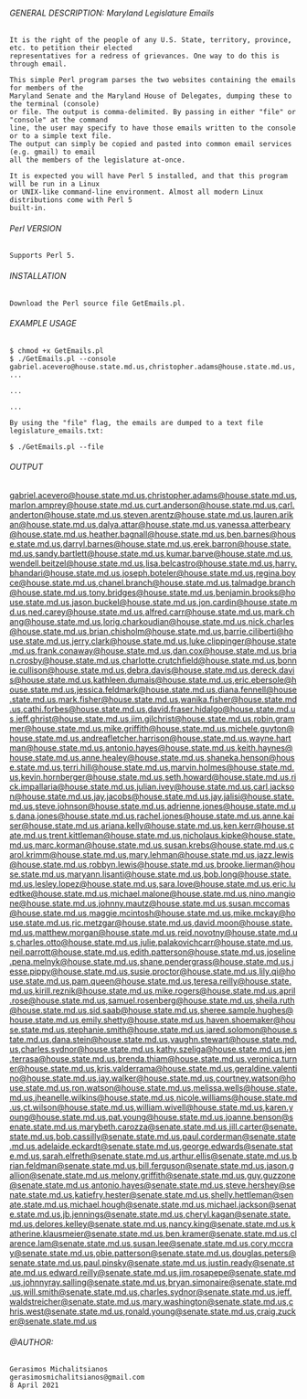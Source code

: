 ###### GENERAL DESCRIPTION: Maryland Legislature Emails

    It is the right of the people of any U.S. State, territory, province, etc. to petition their elected
    representatives for a redress of grievances. One way to do this is through email.
    
    This simple Perl program parses the two websites containing the emails for members of the 
    Maryland Senate and the Maryland House of Delegates, dumping these to the terminal (console) 
    or file. The output is comma-delimited. By passing in either "file" or "console" at the command 
    line, the user may specify to have those emails written to the console or to a simple text file. 
    The output can simply be copied and pasted into common email services (e.g. gmail) to email 
    all the members of the legislature at-once.
    
    It is expected you will have Perl 5 installed, and that this program will be run in a Linux
    or UNIX-like command-line environment. Almost all modern Linux distributions come with Perl 5
    built-in.
    
###### Perl VERSION

    Supports Perl 5.
    
###### INSTALLATION

    Download the Perl source file GetEmails.pl.

###### EXAMPLE USAGE

    $ chmod +x GetEmails.pl
    $ ./GetEmails.pl --console
    gabriel.acevero@house.state.md.us,christopher.adams@house.state.md.us, ...
    
    ...
    
    ...
    
    By using the "file" flag, the emails are dumped to a text file 
    legislature_emails.txt:
    
    $ ./GetEmails.pl --file
    
###### OUTPUT

gabriel.acevero@house.state.md.us,christopher.adams@house.state.md.us,marlon.amprey@house.state.md.us,curt.anderson@house.state.md.us,carl.anderton@house.state.md.us,steven.arentz@house.state.md.us,lauren.arikan@house.state.md.us,dalya.attar@house.state.md.us,vanessa.atterbeary@house.state.md.us,heather.bagnall@house.state.md.us,ben.barnes@house.state.md.us,darryl.barnes@house.state.md.us,erek.barron@house.state.md.us,sandy.bartlett@house.state.md.us,kumar.barve@house.state.md.us,wendell.beitzel@house.state.md.us,lisa.belcastro@house.state.md.us,harry.bhandari@house.state.md.us,joseph.boteler@house.state.md.us,regina.boyce@house.state.md.us,chanel.branch@house.state.md.us,talmadge.branch@house.state.md.us,tony.bridges@house.state.md.us,benjamin.brooks@house.state.md.us,jason.buckel@house.state.md.us,jon.cardin@house.state.md.us,ned.carey@house.state.md.us,alfred.carr@house.state.md.us,mark.chang@house.state.md.us,lorig.charkoudian@house.state.md.us,nick.charles@house.state.md.us,brian.chisholm@house.state.md.us,barrie.ciliberti@house.state.md.us,jerry.clark@house.state.md.us,luke.clippinger@house.state.md.us,frank.conaway@house.state.md.us,dan.cox@house.state.md.us,brian.crosby@house.state.md.us,charlotte.crutchfield@house.state.md.us,bonnie.cullison@house.state.md.us,debra.davis@house.state.md.us,dereck.davis@house.state.md.us,kathleen.dumais@house.state.md.us,eric.ebersole@house.state.md.us,jessica.feldmark@house.state.md.us,diana.fennell@house.state.md.us,mark.fisher@house.state.md.us,wanika.fisher@house.state.md.us,cathi.forbes@house.state.md.us,david.fraser.hidalgo@house.state.md.us,jeff.ghrist@house.state.md.us,jim.gilchrist@house.state.md.us,robin.grammer@house.state.md.us,mike.griffith@house.state.md.us,michele.guyton@house.state.md.us,andreafletcher.harrison@house.state.md.us,wayne.hartman@house.state.md.us,antonio.hayes@house.state.md.us,keith.haynes@house.state.md.us,anne.healey@house.state.md.us,shaneka.henson@house.state.md.us,terri.hill@house.state.md.us,marvin.holmes@house.state.md.us,kevin.hornberger@house.state.md.us,seth.howard@house.state.md.us,rick.impallaria@house.state.md.us,julian.ivey@house.state.md.us,carl.jackson@house.state.md.us,jay.jacobs@house.state.md.us,jay.jalisi@house.state.md.us,steve.johnson@house.state.md.us,adrienne.jones@house.state.md.us,dana.jones@house.state.md.us,rachel.jones@house.state.md.us,anne.kaiser@house.state.md.us,ariana.kelly@house.state.md.us,ken.kerr@house.state.md.us,trent.kittleman@house.state.md.us,nicholaus.kipke@house.state.md.us,marc.korman@house.state.md.us,susan.krebs@house.state.md.us,carol.krimm@house.state.md.us,mary.lehman@house.state.md.us,jazz.lewis@house.state.md.us,robbyn.lewis@house.state.md.us,brooke.lierman@house.state.md.us,maryann.lisanti@house.state.md.us,bob.long@house.state.md.us,lesley.lopez@house.state.md.us,sara.love@house.state.md.us,eric.luedtke@house.state.md.us,michael.malone@house.state.md.us,nino.mangione@house.state.md.us,johnny.mautz@house.state.md.us,susan.mccomas@house.state.md.us,maggie.mcintosh@house.state.md.us,mike.mckay@house.state.md.us,ric.metzgar@house.state.md.us,david.moon@house.state.md.us,matthew.morgan@house.state.md.us,reid.novotny@house.state.md.us,charles.otto@house.state.md.us,julie.palakovichcarr@house.state.md.us,neil.parrott@house.state.md.us,edith.patterson@house.state.md.us,joseline.pena.melnyk@house.state.md.us,shane.pendergrass@house.state.md.us,jesse.pippy@house.state.md.us,susie.proctor@house.state.md.us,lily.qi@house.state.md.us,pam.queen@house.state.md.us,teresa.reilly@house.state.md.us,kirill.reznik@house.state.md.us,mike.rogers@house.state.md.us,april.rose@house.state.md.us,samuel.rosenberg@house.state.md.us,sheila.ruth@house.state.md.us,sid.saab@house.state.md.us,sheree.sample.hughes@house.state.md.us,emily.shetty@house.state.md.us,haven.shoemaker@house.state.md.us,stephanie.smith@house.state.md.us,jared.solomon@house.state.md.us,dana.stein@house.state.md.us,vaughn.stewart@house.state.md.us,charles.sydnor@house.state.md.us,kathy.szeliga@house.state.md.us,jen.terrasa@house.state.md.us,brenda.thiam@house.state.md.us,veronica.turner@house.state.md.us,kris.valderrama@house.state.md.us,geraldine.valentino@house.state.md.us,jay.walker@house.state.md.us,courtney.watson@house.state.md.us,ron.watson@house.state.md.us,melissa.wells@house.state.md.us,jheanelle.wilkins@house.state.md.us,nicole.williams@house.state.md.us,ct.wilson@house.state.md.us,william.wivell@house.state.md.us,karen.young@house.state.md.us,pat.young@house.state.md.us,joanne.benson@senate.state.md.us,marybeth.carozza@senate.state.md.us,jill.carter@senate.state.md.us,bob.cassilly@senate.state.md.us,paul.corderman@senate.state.md.us,adelaide.eckardt@senate.state.md.us,george.edwards@senate.state.md.us,sarah.elfreth@senate.state.md.us,arthur.ellis@senate.state.md.us,brian.feldman@senate.state.md.us,bill.ferguson@senate.state.md.us,jason.gallion@senate.state.md.us,melony.griffith@senate.state.md.us,guy.guzzone@senate.state.md.us,antonio.hayes@senate.state.md.us,steve.hershey@senate.state.md.us,katiefry.hester@senate.state.md.us,shelly.hettleman@senate.state.md.us,michael.hough@senate.state.md.us,michael.jackson@senate.state.md.us,jb.jennings@senate.state.md.us,cheryl.kagan@senate.state.md.us,delores.kelley@senate.state.md.us,nancy.king@senate.state.md.us,katherine.klausmeier@senate.state.md.us,ben.kramer@senate.state.md.us,clarence.lam@senate.state.md.us,susan.lee@senate.state.md.us,cory.mccray@senate.state.md.us,obie.patterson@senate.state.md.us,douglas.peters@senate.state.md.us,paul.pinsky@senate.state.md.us,justin.ready@senate.state.md.us,edward.reilly@senate.state.md.us,jim.rosapepe@senate.state.md.us,johnnyray.salling@senate.state.md.us,bryan.simonaire@senate.state.md.us,will.smith@senate.state.md.us,charles.sydnor@senate.state.md.us,jeff.waldstreicher@senate.state.md.us,mary.washington@senate.state.md.us,chris.west@senate.state.md.us,ronald.young@senate.state.md.us,craig.zucker@senate.state.md.us

###### @AUTHOR:

    Gerasimos Michalitsianos
    gerasimosmichalitsianos@gmail.com
    8 April 2021
